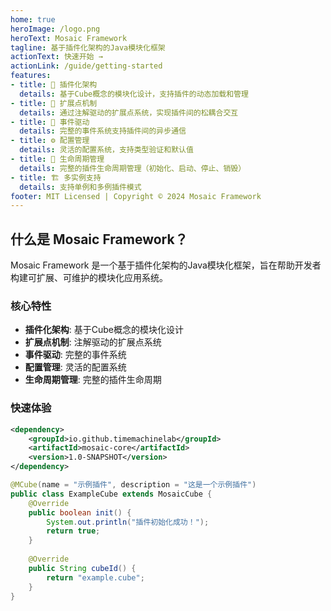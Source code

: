```yaml
---
home: true
heroImage: /logo.png
heroText: Mosaic Framework
tagline: 基于插件化架构的Java模块化框架
actionText: 快速开始 →
actionLink: /guide/getting-started
features:
- title: 🧩 插件化架构
  details: 基于Cube概念的模块化设计，支持插件的动态加载和管理
- title: 🔌 扩展点机制
  details: 通过注解驱动的扩展点系统，实现插件间的松耦合交互
- title: 📡 事件驱动
  details: 完整的事件系统支持插件间的异步通信
- title: ⚙️ 配置管理
  details: 灵活的配置系统，支持类型验证和默认值
- title: 🔄 生命周期管理
  details: 完整的插件生命周期管理（初始化、启动、停止、销毁）
- title: 🏗️ 多实例支持
  details: 支持单例和多例插件模式
footer: MIT Licensed | Copyright © 2024 Mosaic Framework
---
```


## 什么是 Mosaic Framework？

Mosaic Framework 是一个基于插件化架构的Java模块化框架，旨在帮助开发者构建可扩展、可维护的模块化应用系统。

### 核心特性

- **插件化架构**: 基于Cube概念的模块化设计
- **扩展点机制**: 注解驱动的扩展点系统
- **事件驱动**: 完整的事件系统
- **配置管理**: 灵活的配置系统
- **生命周期管理**: 完整的插件生命周期

### 快速体验

```xml
<dependency>
    <groupId>io.github.timemachinelab</groupId>
    <artifactId>mosaic-core</artifactId>
    <version>1.0-SNAPSHOT</version>
</dependency>
```

```java
@MCube(name = "示例插件", description = "这是一个示例插件")
public class ExampleCube extends MosaicCube {
    @Override
    public boolean init() {
        System.out.println("插件初始化成功！");
        return true;
    }
    
    @Override
    public String cubeId() {
        return "example.cube";
    }
}
```